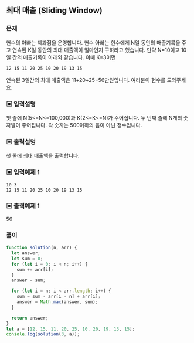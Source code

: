 ## 최대 매출 (Sliding Window)

### 문제

현수의 아빠는 제과점을 운영합니다. 현수 아빠는 현수에게 N일 동안의 매출기록을 주고 연속된 K일 동안의 최대 매출액이 얼마인지 구하라고 했습니다. 만약 N=10이고 10일 간의 매출기록이 아래와 같습니다. 이때 K=3이면

```
12 15 11 20 25 10 20 19 13 15
```

연속된 3일간의 최대 매출액은 11+20+25=56만원입니다. 여러분이 현수를 도와주세요.

### ▣ 입력설명

첫 줄에 N(5<=N<=100,000)과 K(2<=K<=N)가 주어집니다.
두 번째 줄에 N개의 숫자열이 주어집니다. 각 숫자는 500이하의 음이 아닌 정수입니다.

### ▣ 출력설명

첫 줄에 최대 매출액을 출력합니다.

### ▣ 입력예제 1

```
10 3
12 15 11 20 25 10 20 19 13 15
```

### ▣ 출력예제 1

56

### 풀이

```js
function solution(n, arr) {
  let answer;
  let sum = 0;
  for (let i = 0; i < n; i++) {
    sum += arr[i];
  }
  answer = sum;

  for (let i = n; i < arr.length; i++) {
    sum = sum - arr[i - n] + arr[i];
    answer = Math.max(answer, sum);
  }

  return answer;
}
let a = [12, 15, 11, 20, 25, 10, 20, 19, 13, 15];
console.log(solution(3, a));
```
